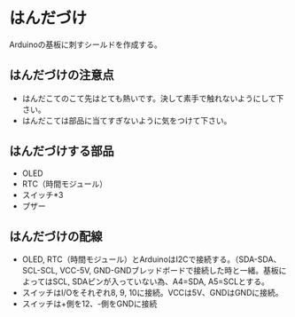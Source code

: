 # はんだづけ

Arduinoの基板に刺すシールドを作成する。


## はんだづけの注意点

  * はんだこてのこて先はとても熱いです。決して素手で触れないようにして下さい。
  * はんだこては部品に当てすぎないように気をつけて下さい。


## はんだづけする部品

  * OLED
  * RTC（時間モジュール）
  * スイッチ*3
  * ブザー

## はんだづけの配線

  * OLED, RTC（時間モジュール）とArduinoはI2Cで接続する。（SDA-SDA、SCL-SCL, VCC-5V, GND-GNDブレッドボードで接続した時と一緒。基板によってはSCL, SDAピンが入っていない為、A4=SDA, A5=SCLとする。
  * スイッチはI/Oをそれぞれ8, 9, 10に接続。VCCは5V、GNDはGNDに接続。
  * スイッチは+側を12、-側をGNDに接続
